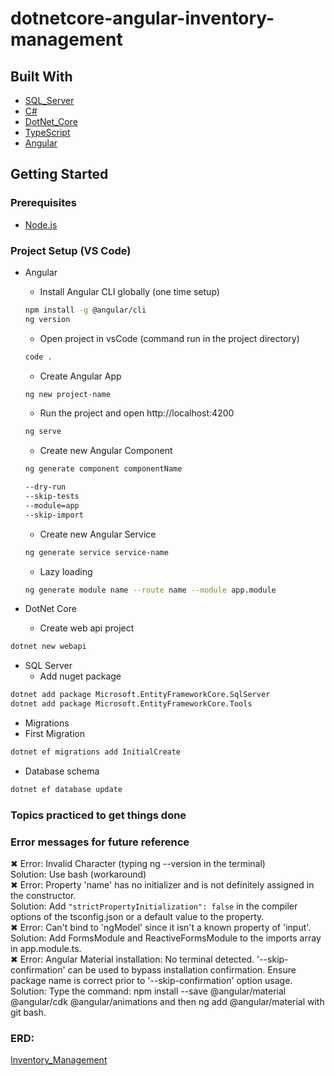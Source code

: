 # dotnetcore-angular-inventory-management  

## Built With  
* [SQL_Server](https://docs.microsoft.com/en-us/sql/sql-server/?view=sql-server-ver16/// "SQL Server technical documentation")
* [C#](https://docs.microsoft.com/en-us/dotnet/csharp/// "C# documentation")   
* [DotNet_Core](https://docs.microsoft.com/en-us/aspnet/core/?view=aspnetcore-6.0/// "ASP.NET Core documentation")   
* [TypeScript](https://www.typescriptlang.org/docs/// "TypeScript documentation")  
* [Angular](https://angular.io/docs// "Angular Documentation")  

## Getting Started  
### Prerequisites
* [Node.js](https://nodejs.org/en/ "Download Node.js 16.15.0 LTS")  

### Project Setup (VS Code)
* Angular
  * Install Angular CLI globally (one time setup)  
  ```bash
  npm install -g @angular/cli
  ng version
  ```   
  * Open project in vsCode (command run in the project directory)  
  ```bash
  code .
  ```   
  * Create Angular App  
  ```bash
  ng new project-name
  ```    
  * Run the project and open http://localhost:4200   
  ```bash
  ng serve
  ```   

  * Create new Angular Component  
  ```bash 
  ng generate component componentName
  
  --dry-run 
  --skip-tests
  --module=app
  --skip-import 
  ```
  * Create new Angular Service  
  ```bash
  ng generate service service-name
  ```
  * Lazy loading  
  ```bash
  ng generate module name --route name --module app.module
  ```  
* DotNet Core   
  * Create web api project  
 ```bash
 dotnet new webapi
 ``` 
* SQL Server  
  * Add nuget package   
 ```bash
 dotnet add package Microsoft.EntityFrameworkCore.SqlServer
 dotnet add package Microsoft.EntityFrameworkCore.Tools
 ```  
 * Migrations  
  * First Migration   
```bash
dotnet ef migrations add InitialCreate
```
  * Database schema   
```bash
dotnet ef database update
```

### Topics practiced to get things done  
  

### Error messages for future reference  
✖ Error: Invalid Character (typing ng --version in the terminal)   
Solution: Use bash (workaround)   
✖ Error: Property 'name' has no initializer and is not definitely assigned in the constructor.      
Solution: Add ```"strictPropertyInitialization": false``` in the compiler options of the tsconfig.json or a default value to the property.    
✖ Error: Can't bind to 'ngModel' since it isn't a known property of 'input'.      
Solution: Add FormsModule and ReactiveFormsModule to the imports array in app.module.ts.  
✖ Error: Angular Material installation: No terminal detected. '--skip-confirmation' can be used to bypass installation confirmation. Ensure package name is correct prior to '--skip-confirmation' option usage.  
Solution: Type the command: npm install --save @angular/material @angular/cdk @angular/animations and then ng add @angular/material with git bash.    

### ERD:   
[Inventory_Management](https://lucid.app/lucidchart/efb6d117-6892-49f1-a8d5-30f987ec3398/edit?invitationId=inv_535a8d31-5797-4d95-9ebe-c754782488e2#/// "Inventory Management")
